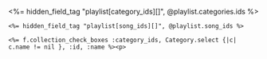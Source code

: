 <%= hidden_field_tag "playlist[category_ids][]", @playlist.categories.ids %>

    <%= hidden_field_tag "playlist[song_ids][]", @playlist.song_ids %>

    <%= f.collection_check_boxes :category_ids, Category.select {|c| c.name != nil }, :id, :name %><p>